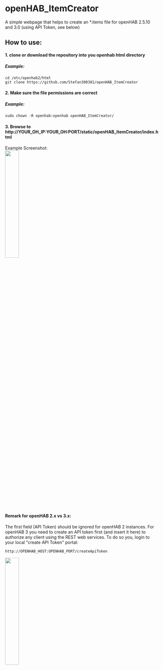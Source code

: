 # openHAB_ItemCreator

A simple webpage that helps to create an \*.items file for openHAB 2.5.10 and 3.0 (using API Token, see below)

## How to use:
#### 1. clone or download the repository into you openhab html directory 
##### Example:
```
cd /etc/openhab2/html
git clone https://github.com/Stefan300381/openHAB_ItemCreator
```
#### 2. Make sure the file permissions are correct 
##### Example:
```
sudo chown -R openhab:openhab openHAB_ItemCreator/
```
#### 3. Browse to http://YOUR_OH_IP:YOUR_OH:PORT/static/openHAB_ItemCreator/index.html

Example Screenshot:
<br>
<img src="https://raw.githubusercontent.com/Stefan300381/openHAB_ItemCreator/dev/assets/demo.png" width="30%" height="30%">

#### Remark for openHAB 2.x vs 3.x:
The first field (API Token) should be ignored for openHAB 2 instances.
For openHAB 3 you need to create an API token first (and insert it here) to authorize any client using the REST web services.
To do so you, login to your local "create API Token" portal: 
```
http://OPENHAB_HOST:OPENHAB_PORT/createApiToken
```
<img src="https://raw.githubusercontent.com/Stefan300381/openHAB_ItemCreator/dev/assets/createAPIToken.png" width="30%" height="30%">
